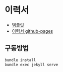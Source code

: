 # 이력서

- [템플릿](https://github.com/sproogen/modern-resume-theme)
- [이력서 github-pages](https://changgyu-ryu.github.io/resume/)

## 구동방법

```bash
bundle install
bundle exec jekyll serve
```
